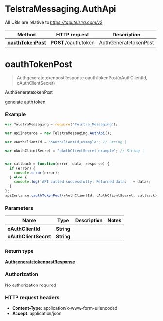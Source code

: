 # TelstraMessaging.AuthApi

All URIs are relative to *https://tapi.telstra.com/v2*

Method | HTTP request | Description
------------- | ------------- | -------------
[**oauthTokenPost**](AuthApi.md#oauthTokenPost) | **POST** /oauth/token | AuthGeneratetokenPost


<a name="oauthTokenPost"></a>
# **oauthTokenPost**
> AuthgeneratetokenpostResponse oauthTokenPost(oAuthClientId, oAuthClientSecret)

AuthGeneratetokenPost

generate auth token

### Example
```javascript
var TelstraMessaging = require('Telstra_Messaging');

var apiInstance = new TelstraMessaging.AuthApi();

var oAuthClientId = "oAuthClientId_example"; // String | 

var oAuthClientSecret = "oAuthClientSecret_example"; // String | 


var callback = function(error, data, response) {
  if (error) {
    console.error(error);
  } else {
    console.log('API called successfully. Returned data: ' + data);
  }
};
apiInstance.oauthTokenPost(oAuthClientId, oAuthClientSecret, callback);
```

### Parameters

Name | Type | Description  | Notes
------------- | ------------- | ------------- | -------------
 **oAuthClientId** | **String**|  | 
 **oAuthClientSecret** | **String**|  | 

### Return type

[**AuthgeneratetokenpostResponse**](AuthgeneratetokenpostResponse.md)

### Authorization

No authorization required

### HTTP request headers

 - **Content-Type**: application/x-www-form-urlencoded
 - **Accept**: application/json

